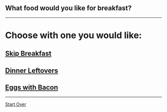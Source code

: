 ## What food would you like for breakfast?
---
Choose with one you would like:
======
## [Skip Breakfast](skip-breakfast.md)
## [Dinner Leftovers](dinner-leftovers.md)
## [Eggs with Bacon](eggs-with-bacon.md)
---
[Start Over](../cooking-food.md)
